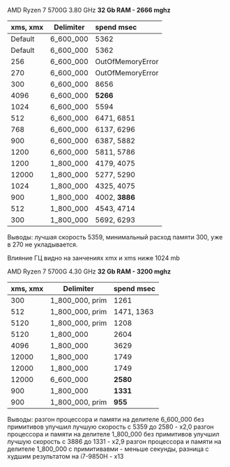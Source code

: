 AMD Ryzen 7 5700G 3.80 GHz **32 Gb RAM - 2666 mghz**


| xms, xmx | Delimiter   | spend msec       |
|----------|-------------|:-----------------|
| Default  | 6_600_000   | 5362             |
| Default  | 6_600_000   | 5362             |
| 256      | 6_600_000   | OutOfMemoryError |
| 270      | 6_600_000   | OutOfMemoryError |
| 300      | 6_600_000   | 8656             |
| 4096     | 6_600_000   | **5266**         |
| 1024     | 6_600_000   | 5594             |
| 512      | 6_600_000   | 6471, 6851       |
| 768      | 6_600_000   | 6137, 6296       |
| 900      | 6_600_000   | 6387, 5882       |
| 1200     | 6_600_000   | 5811, 5786       |
| 1200     | 1_800_000   | 4179, 4075       |
| 12000    | 1_800_000   | 5277, 5290       |
| 1024     | 1_800_000   | 4325, 4075       |
| 900      | 1_800_000   | 4002, **3886**   |
| 512      | 1_800_000   | 4543, 4714       |
| 300      | 1_800_000   | 5692, 6293       |


Выводы: лучшая скорость 5359, минимальный расход памяти 300, уже в 270 не укладывается. 

Влияние ГЦ видно на занчениях xmx и xms ниже 1024 mb 

AMD Ryzen 7 5700G 4.30 GHz **32 Gb RAM - 3200 mghz**

| xms, xmx | Delimiter        | spend msec |
|----------|------------------|:-----------|
| 300      | 1_800_000, prim  | 1261       |
| 512      | 1_800_000, prim  | 1471, 1363 |
| 5120     | 1_800_000, prim  | 1208       |
| 5120     | 1_800_000        | 2604       |
| 4096     | 1_800_000        | 3629       |
| 12000    | 1_800_000        | 1749       |
| 12000    | 1_800_000        | 1749       |
| 12000    | 6_600_000        | **2580**   |
| 900      | 1_800_000        | **1331**   |
| 900      | 1_800_000, prim  | **955**    |


Выводы: разгон процессора и памяти на делителе 6_600_000 без примитивов улучшил лучшую скорость с 5359 до 2580 - x2,0
        разгон процессора и памяти на делителе 1_800_000 без примитивов улучшил лучшую скорость с 3886 до 1331 - x2,9
        разгон процессора и памяти на делителе 1_800_000 с примитивавми - меньше секунды, разница с
        худшим результатом на i7-9850H  - x13